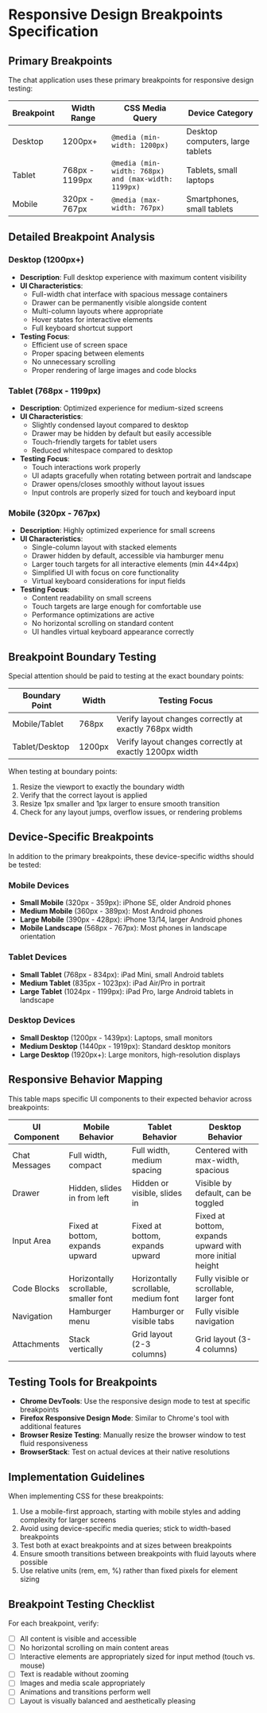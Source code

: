 # Responsive Design Breakpoints Specification

## Primary Breakpoints

The chat application uses these primary breakpoints for responsive design testing:

| Breakpoint | Width Range | CSS Media Query | Device Category |
|------------|-------------|-----------------|-----------------|
| Desktop    | 1200px+     | `@media (min-width: 1200px)` | Desktop computers, large tablets |
| Tablet     | 768px - 1199px | `@media (min-width: 768px) and (max-width: 1199px)` | Tablets, small laptops |
| Mobile     | 320px - 767px | `@media (max-width: 767px)` | Smartphones, small tablets |

## Detailed Breakpoint Analysis

### Desktop (1200px+)
- **Description**: Full desktop experience with maximum content visibility
- **UI Characteristics**:
  - Full-width chat interface with spacious message containers
  - Drawer can be permanently visible alongside content
  - Multi-column layouts where appropriate
  - Hover states for interactive elements
  - Full keyboard shortcut support
- **Testing Focus**:
  - Efficient use of screen space
  - Proper spacing between elements
  - No unnecessary scrolling
  - Proper rendering of large images and code blocks

### Tablet (768px - 1199px)
- **Description**: Optimized experience for medium-sized screens
- **UI Characteristics**:
  - Slightly condensed layout compared to desktop
  - Drawer may be hidden by default but easily accessible
  - Touch-friendly targets for tablet users
  - Reduced whitespace compared to desktop
- **Testing Focus**:
  - Touch interactions work properly
  - UI adapts gracefully when rotating between portrait and landscape
  - Drawer opens/closes smoothly without layout issues
  - Input controls are properly sized for touch and keyboard input

### Mobile (320px - 767px)
- **Description**: Highly optimized experience for small screens
- **UI Characteristics**:
  - Single-column layout with stacked elements
  - Drawer hidden by default, accessible via hamburger menu
  - Larger touch targets for all interactive elements (min 44×44px)
  - Simplified UI with focus on core functionality
  - Virtual keyboard considerations for input fields
- **Testing Focus**:
  - Content readability on small screens
  - Touch targets are large enough for comfortable use
  - Performance optimizations are active
  - No horizontal scrolling on standard content
  - UI handles virtual keyboard appearance correctly

## Breakpoint Boundary Testing

Special attention should be paid to testing at the exact boundary points:

| Boundary Point | Width | Testing Focus |
|----------------|-------|---------------|
| Mobile/Tablet  | 768px | Verify layout changes correctly at exactly 768px width |
| Tablet/Desktop | 1200px | Verify layout changes correctly at exactly 1200px width |

When testing at boundary points:
1. Resize the viewport to exactly the boundary width
2. Verify that the correct layout is applied
3. Resize 1px smaller and 1px larger to ensure smooth transition
4. Check for any layout jumps, overflow issues, or rendering problems

## Device-Specific Breakpoints

In addition to the primary breakpoints, these device-specific widths should be tested:

### Mobile Devices
- **Small Mobile** (320px - 359px): iPhone SE, older Android phones
- **Medium Mobile** (360px - 389px): Most Android phones
- **Large Mobile** (390px - 428px): iPhone 13/14, larger Android phones
- **Mobile Landscape** (568px - 767px): Most phones in landscape orientation

### Tablet Devices
- **Small Tablet** (768px - 834px): iPad Mini, small Android tablets
- **Medium Tablet** (835px - 1023px): iPad Air/Pro in portrait
- **Large Tablet** (1024px - 1199px): iPad Pro, large Android tablets in landscape

### Desktop Devices
- **Small Desktop** (1200px - 1439px): Laptops, small monitors
- **Medium Desktop** (1440px - 1919px): Standard desktop monitors
- **Large Desktop** (1920px+): Large monitors, high-resolution displays

## Responsive Behavior Mapping

This table maps specific UI components to their expected behavior across breakpoints:

| UI Component | Mobile Behavior | Tablet Behavior | Desktop Behavior |
|--------------|----------------|-----------------|------------------|
| Chat Messages | Full width, compact | Full width, medium spacing | Centered with max-width, spacious |
| Drawer | Hidden, slides in from left | Hidden or visible, slides in | Visible by default, can be toggled |
| Input Area | Fixed at bottom, expands upward | Fixed at bottom, expands upward | Fixed at bottom, expands upward with more initial height |
| Code Blocks | Horizontally scrollable, smaller font | Horizontally scrollable, medium font | Fully visible or scrollable, larger font |
| Navigation | Hamburger menu | Hamburger or visible tabs | Fully visible navigation |
| Attachments | Stack vertically | Grid layout (2-3 columns) | Grid layout (3-4 columns) |

## Testing Tools for Breakpoints

- **Chrome DevTools**: Use the responsive design mode to test at specific breakpoints
- **Firefox Responsive Design Mode**: Similar to Chrome's tool with additional features
- **Browser Resize Testing**: Manually resize the browser window to test fluid responsiveness
- **BrowserStack**: Test on actual devices at their native resolutions

## Implementation Guidelines

When implementing CSS for these breakpoints:

1. Use a mobile-first approach, starting with mobile styles and adding complexity for larger screens
2. Avoid using device-specific media queries; stick to width-based breakpoints
3. Test both at exact breakpoints and at sizes between breakpoints
4. Ensure smooth transitions between breakpoints with fluid layouts where possible
5. Use relative units (rem, em, %) rather than fixed pixels for element sizing

## Breakpoint Testing Checklist

For each breakpoint, verify:

- [ ] All content is visible and accessible
- [ ] No horizontal scrolling on main content areas
- [ ] Interactive elements are appropriately sized for input method (touch vs. mouse)
- [ ] Text is readable without zooming
- [ ] Images and media scale appropriately
- [ ] Animations and transitions perform well
- [ ] Layout is visually balanced and aesthetically pleasing